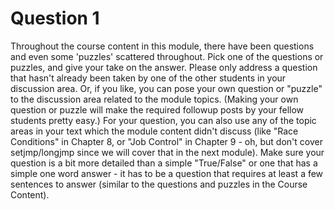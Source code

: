 # Question 1

Throughout the course content in this module, there have been questions and even some 'puzzles' scattered throughout. Pick one of the questions or puzzles, and give your take on the answer. Please only address a question that hasn't already been taken by one of the other students in your discussion area. Or, if you like, you can pose your own question or "puzzle" to the discussion area related to the module topics. (Making your own question or puzzle will make the required followup posts by your fellow students pretty easy.) For your question, you can also use any of the topic areas in your text which the module content didn't discuss (like "Race Conditions" in Chapter 8, or "Job Control" in Chapter 9 - oh, but don't cover setjmp/longjmp since we will cover that in the next module). Make sure your question is a bit more detailed than a simple "True/False" or one that has a simple one word answer - it has to be a question that requires at least a few sentences to answer (similar to the questions and puzzles in the Course Content).
